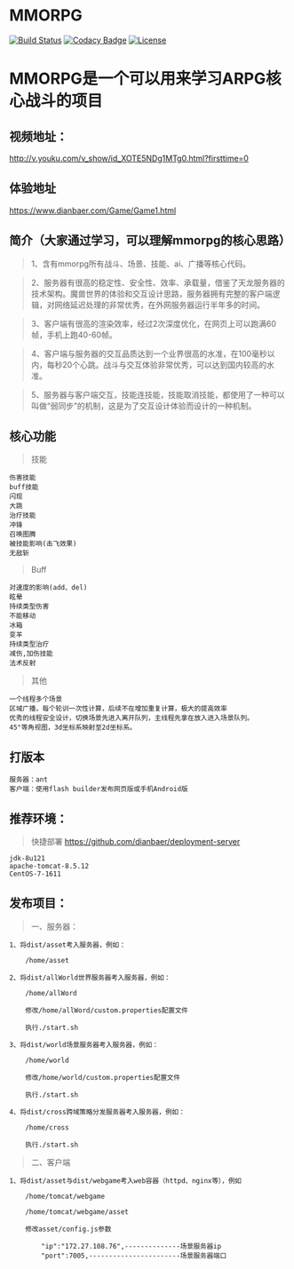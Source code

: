 # MMORPG

[![Build Status](https://travis-ci.org/dianbaer/MMORPG.svg?branch=master)](https://travis-ci.org/dianbaer/MMORPG)
[![Codacy Badge](https://api.codacy.com/project/badge/Grade/c06f3b523cdd4d78af544e73c270349c)](https://www.codacy.com/app/232365732/MMORPG?utm_source=github.com&amp;utm_medium=referral&amp;utm_content=dianbaer/MMORPG&amp;utm_campaign=Badge_Grade)
[![License](https://img.shields.io/badge/License-MIT-blue.svg)](LICENSE)

# MMORPG是一个可以用来学习ARPG核心战斗的项目

## 视频地址：

http://v.youku.com/v_show/id_XOTE5NDg1MTg0.html?firsttime=0

## 体验地址

https://www.dianbaer.com/Game/Game1.html


## 简介（大家通过学习，可以理解mmorpg的核心思路）

>1、含有mmorpg所有战斗、场景、技能、ai、广播等核心代码。

>2、服务器有很高的稳定性、安全性、效率、承载量，借鉴了天龙服务器的技术架构。魔兽世界的体验和交互设计思路，服务器拥有完整的客户端逻辑，对网络延迟处理的非常优秀，在外网服务器运行半年多的时间。

>3、客户端有很高的渲染效率，经过2次深度优化，在网页上可以跑满60帧，手机上跑40-60帧。

>4、客户端与服务器的交互品质达到一个业界很高的水准，在100毫秒以内，每秒20个心跳。战斗与交互体验非常优秀，可以达到国内较高的水准。

>5、服务器与客户端交互，技能连技能，技能取消技能，都使用了一种可以叫做“弱同步”的机制，这是为了交互设计体验而设计的一种机制。

## 核心功能

>技能

	伤害技能
	buff技能
	闪现
	大跳
	治疗技能
	冲锋
	召唤图腾
	被技能影响(击飞效果)
	无敌斩
	
>Buff

	对速度的影响(add、del)
	眩晕
	持续类型伤害
	不能移动
	冰箱
	变羊
	持续类型治疗
	减伤,加伤技能
	法术反射

>其他

	一个线程多个场景
	区域广播，每个轮训一次性计算，后续不在增加重复计算，极大的提高效率
	优秀的线程安全设计，切换场景先进入离开队列，主线程先拿在放入进入场景队列。
	45°等角视图，3d坐标系映射至2d坐标系。
	

## 打版本

	服务器：ant
	客户端：使用flash builder发布网页版或手机Android版
		
## 推荐环境：

>快捷部署 https://github.com/dianbaer/deployment-server

	jdk-8u121
	apache-tomcat-8.5.12
	CentOS-7-1611

	
## 发布项目：
	
>一、服务器：

	1、将dist/asset考入服务器，例如：
	
		/home/asset

	2、将dist/allWorld世界服务器考入服务器，例如：
	
		/home/allWord
		
		修改/home/allWord/custom.properties配置文件
		
		执行./start.sh
		
	3、将dist/world场景服务器考入服务器，例如：
		
		/home/world
		
		修改/home/world/custom.properties配置文件
		
		执行./start.sh
		
	4、将dist/cross跨域策略分发服务器考入服务器，例如：
	
		/home/cross
		
		执行./start.sh
	
>二、客户端

	1、将dist/asset与dist/webgame考入web容器（httpd、nginx等），例如
	
		/home/tomcat/webgame
		
		/home/tomcat/webgame/asset
		
		修改asset/config.js参数
		
			"ip":"172.27.108.76",--------------场景服务器ip
			"port":7005,-----------------------场景服务器端口
	
